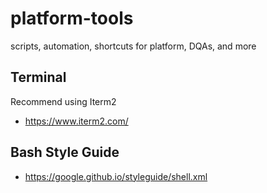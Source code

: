 # platform-tools
scripts, automation, shortcuts for platform, DQAs, and more

## Terminal
Recommend using Iterm2
- https://www.iterm2.com/

## Bash Style Guide
- https://google.github.io/styleguide/shell.xml
